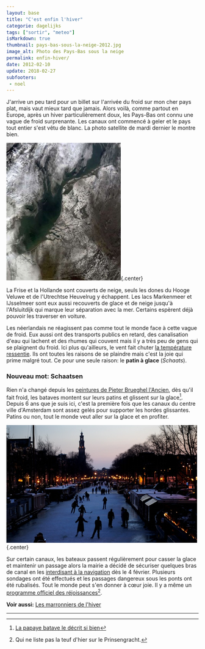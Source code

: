 ```yaml
---
layout: base
title: "C'est enfin l'hiver"
categorie: dagelijks
tags: ["sortir", "meteo"]
isMarkdown: true
thumbnail: pays-bas-sous-la-neige-2012.jpg
image_alt: Photo des Pays-Bas sous la neige
permalink: enfin-hiver/
date: 2012-02-10
update: 2018-02-27
subfooters:
 - noel
---
```


J'arrive un peu tard pour un billet sur l'arrivée du froid sur mon cher pays plat, mais vaut mieux tard que jamais. Alors voilà, comme partout en Europe, après un hiver particulièrement doux, les Pays-Bas ont connu une vague de froid surprenante. Les canaux ont commencé à geler et le pays tout entier s'est vêtu de blanc. La photo satellite de mardi dernier le montre bien.

![Photo des Pays-Bas sous la neige](pays-bas-sous-la-neige-2012.jpg){.center}

<!--excerpt-->

La Frise et la Hollande sont couverts de neige, seuls les dones du Hooge Veluwe et de l'Utrechtse Heuvelrug y échappent. Les lacs Markenmeer et IJsselmeer sont eux aussi recouverts de glace et de neige jusqu'à l'Afsluitdijk qui marque leur séparation avec la mer. Certains espèrent déjà pouvoir les traverser en voiture.

Les néerlandais ne réagissent pas comme tout le monde face à cette vague de froid. Eux aussi ont des transports publics en retard, des canalisation d'eau qui lachent et des rhumes qui couvent mais il y a très peu de gens qui se plaignent du froid. Ici plus qu'ailleurs, le vent fait chuter [la température ressentie](/la-temperature-ressentie). Ils ont toutes les raisons de se plaindre mais c'est la joie qui prime malgré tout. Ce pour une seule raison: le **patin à glace** (*Schaats*).

### Nouveau mot: Schaatsen

Rien n'a changé depuis les [peintures de Pieter Brueghel l'Ancien](http://fr.wikipedia.org/wiki/Fichier:Pieter_Bruegel_d._%C3%84._106.jpg), dès qu'il fait froid, les bataves montent sur leurs patins et glissent sur la glace[^1]. Depuis 6 ans que je suis ici, c'est la première fois que les canaux du centre ville d'Amsterdam sont assez gelés pour supporter les hordes glissantes. Patins ou non, tout le monde veut aller sur la glace et en profiter.

![Joueurs de hockey sur glace sur le Prinsengracht](patin-sur-prinsengracht.jpg){.center}

Sur certain canaux, les bateaux passent régulièrement pour casser la glace et maintenir un passage alors la mairie a décidé de sécuriser quelques bras de canal en les [interdisant à la navigation](http://www.centrum.amsterdam.nl/@289081/pagina/) dès le 4 février. Plusieurs sondages ont été effectués et les passages dangereux sous les ponts ont été rubalisés. Tout le monde peut s'en donner à cœur joie. Il y a même un [programme officiel des réjoissances](http://www.amsterdam.nl/@506987/pagina/)[^2].

**Voir aussi:** [Les marronniers de l'hiver](/les-marronniers-de-l-hiver)

---
[^1]: [La papaye batave le décrit si bien](http://lapapayebatave.wordpress.com/2012/02/06/le-mot-de-la-semaine-schaatsen-ou-le-reve-neerlandais/#comment-49)
[^2]: Qui ne liste pas la teuf d'hier sur le Prinsengracht.
<!-- post notes:
http://www.dutchdailynews.com/amsterdam-prepares-for-legendary-keizer-ice-skating-race/
http://lapapayebatave.wordpress.com/ 
http://www.dutchnews.nl/news/archives/2012/02/no_11city_skating_race_ice_is.php
http://www.dutchdailynews.com/amsterdam-prepares-for-legendary-keizer-ice-skating-race/
--->
